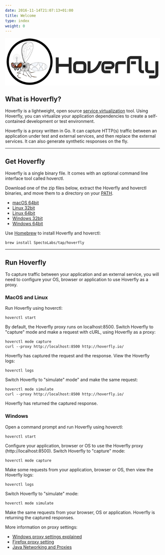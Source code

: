 ```yaml
---
date: 2016-11-14T21:07:13+01:00
title: Welcome
type: index
weight: 0
---
```

![Hoverfly logo](logo-large.png)

## What is Hoverfly?

Hoverfly is a lightweight, open source [service virtualization](https://en.wikipedia.org/wiki/Service_virtualization) tool. Using Hoverfly, you can virtualize your application dependencies to create a self-contained development or test environment.

Hoverfly is a proxy written in Go. It can capture HTTP(s) traffic between an application under test and external services, and then replace the external services. It can also generate synthetic responses on the fly.

***

## Get Hoverfly

Hoverfly is a single binary file. It comes with an optional command line interface tool called hoverctl.

Download one of the zip files below, extract the Hoverfly and hoverctl binaries, and move them to a directory on your [PATH](https://www.java.com/en/download/help/path.xml).

* [macOS 64bit](https://github.com/SpectoLabs/hoverfly/releases/download/v0.9.1/hoverfly_bundle_OSX_amd64.zip)
* [Linux 32bit](https://github.com/SpectoLabs/hoverfly/releases/download/v0.9.1/hoverfly_bundle_linux_386.zip)
* [Linux 64bit](https://github.com/SpectoLabs/hoverfly/releases/download/v0.9.1/hoverfly_bundle_linux_amd64.zip)
* [Windows 32bit](https://github.com/SpectoLabs/hoverfly/releases/download/v0.9.1/hoverfly_bundle_windows_386.zip)
* [Windows 64bit](https://github.com/SpectoLabs/hoverfly/releases/download/v0.9.1/hoverfly_bundle_windows_amd64.zip)


Use [Homebrew](http://brew.sh/) to install Hoverfly and hoverctl:
```
brew install SpectoLabs/tap/hoverfly
```

***

## Run Hoverfly

To capture traffic between your application and an external service, you will need to configure your OS, browser or application to use Hoverfly as a proxy.

### MacOS and Linux
Run Hoverfly using hoverctl:
```
hoverctl start
```
By default, the Hoverfly proxy runs on localhost:8500. Switch Hoverfly to "capture" mode and make a request with cURL, using Hoverfly as a proxy:
```
hoverctl mode capture
curl --proxy http://localhost:8500 http://hoverfly.io/
```
Hoverfly has captured the request and the response. View the Hoverfly logs:
```
hoverctl logs
```
Switch Hoverfly to "simulate" mode" and make the same request:
```
hoverctl mode simulate
curl --proxy http://localhost:8500 http://hoverfly.io/
```
Hoverfly has returned the captured response.


### Windows
Open a command prompt and run Hoverfly using hoverctl:
```
hoverctl start
```
Configure your application, browser or OS to use the Hoverfly proxy (http://localhost:8500). Switch Hoverfly to "capture" mode:
```
hoverctl mode capture
```
Make some requests from your application, browser or OS, then view the Hoverfly logs:
```
hoverctl logs
```
Switch Hoverfly to "simulate" mode:
```
hoverctl mode simulate
```
Make the same requests from your browser, OS or application. Hoverfly is returning the captured responses.

More information on proxy settings:

* [Windows proxy settings explained](http://blog.raido.be/?p=426)
* [Firefox proxy setting](https://support.mozilla.org/en-US/kb/advanced-panel-settings-in-firefox#w_connection)
* [Java Networking and Proxies](https://docs.oracle.com/javase/6/docs/technotes/guides/net/proxies.html)

